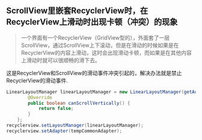 ## ScrollView里嵌套RecyclerView时，在RecyclerView上滑动时出现卡顿（冲突）的现象

>一个界面有一个RecyclerView（GridView型的），外面套了一层ScrollView，通过ScrollView上下滚动，但是在滑动的时候如果是在RecyclerView的内容上滑动，这时会出现滑动卡顿，而如果是在其他内容上滑动时就可以很顺畅的滑下去。

这是RecyclerView和ScrollView的滑动事件冲突引起的，解决办法就是禁止RecyclerView的滑动事件.
```java
LinearLayoutManager linearLayoutManager = new LinearLayoutManager(getActivity(), LinearLayoutManager.VERTICAL, false) {  
        @Override  
        public boolean canScrollVertically() {  
            return false;  
        }  
    };  
recyclerview.setLayoutManager(linearLayoutManager);
recyclerview.setAdapter(tempCommonAdapter);  
```
